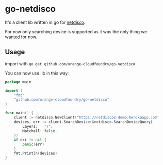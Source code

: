 # go-netdisco

It's a client lib written in go for [netdisco](https://github.com/netdisco/netdisco).

For now only searching device is supported as it was the only thing we wanted for now.

## Usage

import with `go get github.com/orange-cloudfoundry/go-netdisco`

You can now use lib in this way:

```go
package main

import (
	"fmt"
	"github.com/orange-cloudfoundry/go-netdisco"
)

func main() {
	client := netdisco.NewClient("https://netdisco2-demo.herokuapp.com", "guest", "guest", false)
	devices, err := client.SearchDevice(&netdisco.SearchDeviceQuery{
		Layers:   "7",
		Matchall: false,
	})
	if err != nil {
		panic(err)
	}
	fmt.Println(devices)
}
```
